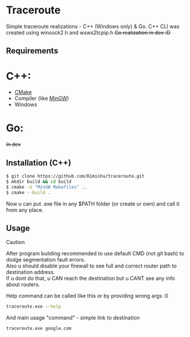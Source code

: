 # Traceroute

Simple traceroute realizations - C++ (Windows only) & Go.
C++ CLI was created using winsock2.h and wsws2tcpip.h
~~Go realization in dev :D~~
## Requirements
# C++:
- [CMake][cmake-link]
- Compiler (like [MinGW][compiler-link])
- Windows

# Go:
~~In dev~~
## Installation (C++)
```bash
$ git clone https://github.com/Kimishu/traceroute.git
$ mkdir build && cd build
$ cmake -G "MinGW Makefiles" ..
$ cmake --build .
```
Now u can put .exe file in any $PATH folder (or create ur own) and call it from any place.
## Usage
> [!CAUTION]
> After program building recommended to use default CMD (not git bash) to dodge segmentation fault errors.\
> Also u should disable your firewall to see full and correct router path to destination address.\
> If u dont do that, u CAN reach the destination but u CANT see any info about routers.

Help command can be called like this or by providing wrong args :0
```cmd
traceroute.exe --help 
```
And main usage "command" - simple link to destination
```cmd
traceroute.exe google.com
```
[//]: #
   [compiler-link]: <https://github.com/niXman/mingw-builds-binaries?tab=readme-ov-file>
   [cmake-link]: <https://cmake.org/>
